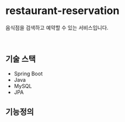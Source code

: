 # restaurant-reservation

음식점을 검색하고 예약할 수 있는 서비스입니다.

<br>

## 기술 스택
- Spring Boot
- Java
- MySQL
- JPA

## 기능정의
